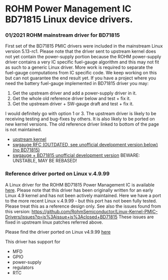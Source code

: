 # ROHM Power Management IC BD71815 Linux device drivers.

### 01/2021 ROHM mainstream driver for BD71815

First set of the BD71815 PMIC drivers were included in the mainstream Linux
version 5.13-rc1. Please note that the driver sent to upstream kernel does not
yet contain the power-supply portion because the ROHM power-supply driver
contains a very IC specific fuel-gauge algorithm and this may not fit as such
to a generic Linux driver. More work is required to separate the fuel-gauge
computations from IC specific code. We keep working on this but can not
guarantee the end result yet. If you have a project where you need the
battery fuel-gauge implemented in BD71815 driver you may:

1. Get the upstream driver and add a power-supply driver in it.
2. Get the whole old reference driver below and test + fix it.
3. Get the upstream driver + SW-gauge draft and test + fix it.

I would definitely go with option 1 or 3. The upstream driver is likely to be receiving
testing and bug-fixes by others. It is also likely to be ported on new kernel versions.
The old reference driver linked to bottom of the page is not maintained.

- [upstream kernel](https://www.kernel.org)
- [swgauge RFC (OUTDATED, see unofficial development version below) (no BD71815)](https://lore.kernel.org/lkml/cover.1607085199.git.matti.vaittinen@fi.rohmeurope.com/)
- [swgauge + BD71815 unofficial development version](https://github.com/RohmSemiconductor/Linux-Kernel-PMIC-Drivers/tree/swgauge-on-5.13) BEWARE: UNSTABLE, MAY BE REBASED!

### Reference driver ported on Linux v.4.9.99

A Linux driver for the ROHM BD71815 Power Management IC is available
[here](https://github.com/RohmSemiconductor/Linux-Kernel-PMIC-Drivers/tree/v4.9.99-BD71815AGW).
Please note that this driver has been originally written for an early Linux 4.9
kernel and has not been actively maintained. Here we have a port to the more
recent Linux v.4.9.99 - but this port has not been fully tested. Please treat
this as a reference design only. See also the issues found from this version:
https://github.com/RohmSemiconductor/Linux-Kernel-PMIC-Drivers/issues?q=is%3Aissue+is%3Aclosed+BD71815
These issues are fixed in upstream linux patches referred above.

Please find the driver ported on Linux v4.9.99 [here](https://github.com/RohmSemiconductor/Linux-Kernel-PMIC-Drivers/tree/v4.9.99-BD71815AGW)

This driver has support for
* MFD
* GPIO
* power-supply
* regulators
* RTC

